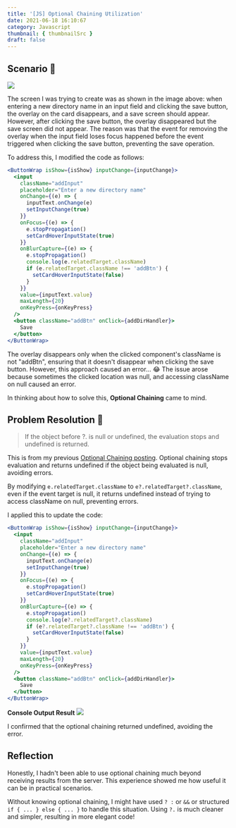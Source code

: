 ```yaml
---
title: '[JS] Optional Chaining Utilization'
date: 2021-06-18 16:10:67
category: Javascript
thumbnail: { thumbnailSrc }
draft: false
---
```


## Scenario 🤯

![](https://images.velog.io/images/chaerin00/post/3742d49f-22de-425f-9281-9651b655ebc2/Animation_2021-06-18-18-09-40.gif)

The screen I was trying to create was as shown in the image above: when entering a new directory name in an input field and clicking the save button, the overlay on the card disappears, and a save screen should appear. However, after clicking the save button, the overlay disappeared but the save screen did not appear. The reason was that the event for removing the overlay when the input field loses focus happened before the event triggered when clicking the save button, preventing the save operation.

To address this, I modified the code as follows:

```jsx
<ButtonWrap isShow={isShow} inputChange={inputChange}>
  <input
    className="addInput"
    placeholder="Enter a new directory name"
    onChange={(e) => {
      inputText.onChange(e)
      setInputChange(true)
    }}
    onFocus={(e) => {
      e.stopPropagation()
      setCardHoverInputState(true)
    }}
    onBlurCapture={(e) => {
      e.stopPropagation()
      console.log(e.relatedTarget.className)
      if (e.relatedTarget.className !== 'addBtn') {
        setCardHoverInputState(false)
      }
    }}
    value={inputText.value}
    maxLength={20}
    onKeyPress={onKeyPress}
  />
  <button className="addBtn" onClick={addDirHandler}>
    Save
  </button>
</ButtonWrap>
```

The overlay disappears only when the clicked component's className is not "addBtn", ensuring that it doesn't disappear when clicking the save button. However, this approach caused an error... 😂 The issue arose because sometimes the clicked location was null, and accessing className on null caused an error.

In thinking about how to solve this, **Optional Chaining** came to mind.

## Problem Resolution 🤗

> If the object before ?. is null or undefined, the evaluation stops and undefined is returned.

This is from my previous [Optional Chaining posting](https://velog.io/@chaerin00/JS%EC%98%B5%EC%85%94%EB%84%90-%EC%B2%B4%EC%9D%B4%EB%8B%9D). Optional chaining stops evaluation and returns undefined if the object being evaluated is null, avoiding errors.

By modifying `e.relatedTarget.className` to `e?.relatedTarget?.className`, even if the event target is null, it returns undefined instead of trying to access className on null, preventing errors.

I applied this to update the code:

```jsx
<ButtonWrap isShow={isShow} inputChange={inputChange}>
  <input
    className="addInput"
    placeholder="Enter a new directory name"
    onChange={(e) => {
      inputText.onChange(e)
      setInputChange(true)
    }}
    onFocus={(e) => {
      e.stopPropagation()
      setCardHoverInputState(true)
    }}
    onBlurCapture={(e) => {
      e.stopPropagation()
      console.log(e?.relatedTarget?.className)
      if (e?.relatedTarget?.className !== 'addBtn') {
        setCardHoverInputState(false)
      }
    }}
    value={inputText.value}
    maxLength={20}
    onKeyPress={onKeyPress}
  />
  <button className="addBtn" onClick={addDirHandler}>
    Save
  </button>
</ButtonWrap>
```

**Console Output Result**
![](https://images.velog.io/images/chaerin00/post/7a6879bd-6ea7-4c36-97c8-877e4191d841/image.png)

I confirmed that the optional chaining returned undefined, avoiding the error.

## Reflection

Honestly, I hadn't been able to use optional chaining much beyond receiving results from the server. This experience showed me how useful it can be in practical scenarios.

Without knowing optional chaining, I might have used `? :` or `&&` or structured `if { ... } else { ... }` to handle this situation. Using `?.` is much cleaner and simpler, resulting in more elegant code!
